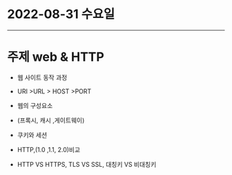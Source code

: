 # 2022-08-31 수요일

----

# 주제 web & HTTP 

<div style="font-size=20px">

- 웹 사이트 동작 과정

- URI >URL > HOST >PORT

- 웹의 구성요소

- (프록시, 캐시 ,게이트웨이)

- 쿠키와 세션

- HTTP,(1.0 ,1.1, 2.0)비교 

- HTTP VS HTTPS, TLS VS SSL, 대칭키 VS 비대칭키

</div>